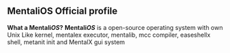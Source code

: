 ## MentaliOS Official profile
**What a Mentali*OS*?** **Mentali*OS*** is a open-source operating system with own Unix Like kernel, mentalex executor, mentalib, mcc compiler, easeshellx shell, metanit init and MentalX gui system
